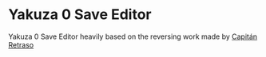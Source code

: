 # Yakuza 0 Save Editor

Yakuza 0 Save Editor heavily based on the reversing work made by [Capitán
Retraso](https://github.com/CapitanRetraso)
